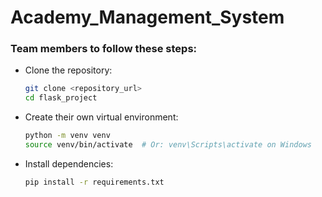 # Academy_Management_System


### Team members to follow these steps:
   - Clone the repository:
     ```bash
     git clone <repository_url>
     cd flask_project
     ```

   - Create their own virtual environment:
     ```bash
     python -m venv venv
     source venv/bin/activate  # Or: venv\Scripts\activate on Windows
     ```

   - Install dependencies:
     ```bash
     pip install -r requirements.txt
     ```
